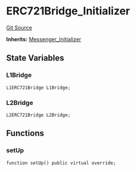 # ERC721Bridge_Initializer
[Git Source](https://github.com/ethereum-optimism/optimism/blob/f7b73857601914eeea6fc4c1ba46ae99ca744d97/contracts/test/CommonTest.t.sol)

**Inherits:**
[Messenger_Initializer](/contracts/test/CommonTest.t.sol/contract.Messenger_Initializer.md)


## State Variables
### L1Bridge

```solidity
L1ERC721Bridge L1Bridge;
```


### L2Bridge

```solidity
L2ERC721Bridge L2Bridge;
```


## Functions
### setUp


```solidity
function setUp() public virtual override;
```

